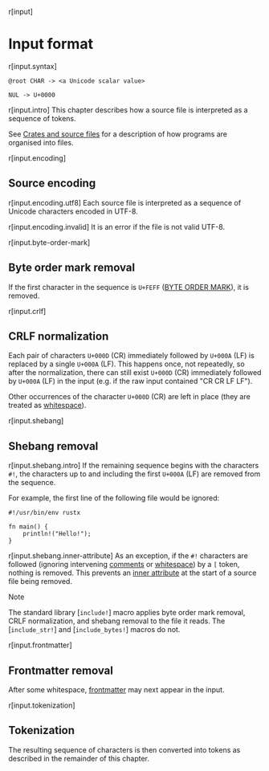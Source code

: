 r[input]
# Input format

r[input.syntax]
```grammar,lexer
@root CHAR -> <a Unicode scalar value>

NUL -> U+0000
```

r[input.intro]
This chapter describes how a source file is interpreted as a sequence of tokens.

See [Crates and source files] for a description of how programs are organised into files.

r[input.encoding]
## Source encoding

r[input.encoding.utf8]
Each source file is interpreted as a sequence of Unicode characters encoded in UTF-8.

r[input.encoding.invalid]
It is an error if the file is not valid UTF-8.

r[input.byte-order-mark]
## Byte order mark removal

If the first character in the sequence is `U+FEFF` ([BYTE ORDER MARK]), it is removed.

r[input.crlf]
## CRLF normalization

Each pair of characters `U+000D` (CR) immediately followed by `U+000A` (LF) is replaced by a single `U+000A` (LF).
This happens once, not repeatedly, so after the normalization, there can still exist `U+000D` (CR) immediately followed by `U+000A` (LF) in the input (e.g. if the raw input contained "CR CR LF LF").

Other occurrences of the character `U+000D` (CR) are left in place (they are treated as [whitespace]).

r[input.shebang]
## Shebang removal

r[input.shebang.intro]
If the remaining sequence begins with the characters `#!`, the characters up to and including the first `U+000A` (LF) are removed from the sequence.

For example, the first line of the following file would be ignored:

<!-- ignore: tests don't like shebang -->
```rust,ignore
#!/usr/bin/env rustx

fn main() {
    println!("Hello!");
}
```

r[input.shebang.inner-attribute]
As an exception, if the `#!` characters are followed (ignoring intervening [comments] or [whitespace]) by a `[` token, nothing is removed.
This prevents an [inner attribute] at the start of a source file being removed.

> [!NOTE]
> The standard library [`include!`] macro applies byte order mark removal, CRLF normalization, and shebang removal to the file it reads. The [`include_str!`] and [`include_bytes!`] macros do not.

r[input.frontmatter]
## Frontmatter removal

After some whitespace, [frontmatter] may next appear in the input.

r[input.tokenization]
## Tokenization

The resulting sequence of characters is then converted into tokens as described in the remainder of this chapter.

[inner attribute]: attributes.md
[BYTE ORDER MARK]: https://en.wikipedia.org/wiki/Byte_order_mark#UTF-8
[comments]: comments.md
[Crates and source files]: crates-and-source-files.md
[_shebang_]: https://en.wikipedia.org/wiki/Shebang_(Unix)
[frontmatter]: frontmatter.md
[whitespace]: whitespace.md
